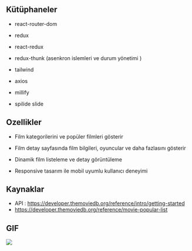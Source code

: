 ## Kütüphaneler

- react-router-dom

- redux 

- react-redux

- redux-thunk (asenkron islemleri ve durum yönetimi )

- tailwind

- axios

- millify

- spilide slide


## Ozellikler

- Film kategorilerini ve popüler filmleri gösterir

- Film detay sayfasında film bilgileri, oyuncular ve daha fazlasını gösterir

- Dinamik film listeleme ve detay görüntüleme

- Responsive tasarım ile mobil uyumlu kullanıcı deneyimi


## Kaynaklar

- API : https://developer.themoviedb.org/reference/intro/getting-started
- https://developer.themoviedb.org/reference/movie-popular-list

## GIF

![](./download.gif)



